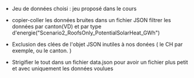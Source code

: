 - Jeu de données choisi : jeu proposé dans le cours

- copier-coller les données bruites dans un fichier JSON
  filtrer les données par canton(VD) et par type d'energie("Scenario2_RoofsOnly_PotentialSolarHeat_GWh")
- Exclusion des clées de l'objet JSON inutiles à nos donées ( le CH par exemple, ou le canton. )
- Strigifier le tout dans un fichier data.json pour avoir un fichier plus petit et avec uniquement les données voulues
